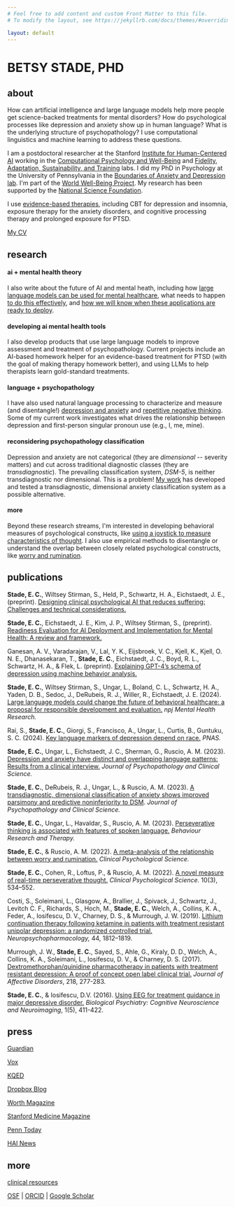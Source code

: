 ```yaml
---
# Feel free to add content and custom Front Matter to this file.
# To modify the layout, see https://jekyllrb.com/docs/themes/#overriding-theme-defaults

layout: default
---
```


# BETSY STADE, PHD

## about

How can artificial intelligence and large language models help more people get science-backed treatments for mental disorders? How do psychological processes like depression and anxiety show up in human language? What is the underlying structure of psychopathology? I use computational linguistics and machine learning to address these questions. 

I am a postdoctoral researcher at the Stanford [Institute for Human-Centered AI](https://hai.stanford.edu/) working in the [Computational Psychology and Well-Being](https://cpwb.stanford.edu/) and [Fidelity, Adaptation, Sustainability, and Training](https://med.stanford.edu/fastlab.html) labs. I did my PhD in Psychology at the University of Pennsylvania in the [Boundaries of Anxiety and Depression lab](https://web.sas.upenn.edu/ruscio-lab/). I'm part of the [World Well-Being Project](https://wwbp.org/about.html). My research has been supported by the [National Science Foundation](https://www.nsfgrfp.org/).

I use [evidence-based therapies](https://div12.org/treatments/), including CBT for depression and insomnia, exposure therapy for the anxiety disorders, and cognitive processing therapy and prolonged exposure for PTSD. 

<a href="assets/EStade_CV.pdf" target="_blank">My CV</a>



## research

#### ai + mental health theory
I also write about the future of AI and mental heath, including how [large language models can be used for mental healthcare](https://www.nature.com/articles/s44184-024-00056-z.pdf), what needs to happen [to do this effectively](https://osf.io/preprints/psyarxiv/tjv8p), and [how we will know when these applications are ready to deploy](https://osf.io/preprints/psyarxiv/8zqhw).


#### developing ai mental health tools
I also develop products that use large language models to improve assessment and treatment of psychopathology. Current projects include an AI-based homework helper for an evidence-based treatment for PTSD (with the goal of making therapy homework better), and using LLMs to help therapists learn gold-standard treatments. 


#### language + psychopathology
I have also used natural language processing to characterize and measure (and disentangle!) [depression and anxiety](https://doi.org/10.1037/abn0000850) and [repetitive negative thinking](https://doi.org/10.1016/j.brat.2023.104307). Some of my current work investigates what drives the relationship between depression and first-person singular pronoun use (e.g., I, me, mine).

#### reconsidering psychopathology classification 
Depression and anxiety are not categorical (they are *dimensional* -- severity matters) and cut across traditional diagnostic classes (they are *transdiagnostic*). The prevailing classification system, *DSM-5*, is neither transdiagnostic nor dimensional. This is a problem! [My work](https://psyarxiv.com/vkbnh) has developed and tested a transdiagnostic, dimensional anxiety classification system as a possible alternative. 

#### more
Beyond these research streams, I'm interested in developing behavioral measures of psychological constructs, like [using a joystick to measure characteristics of thought](https://doi.org/10.1177/21677026211038017). I also use empirical methods to disentangle or understand the overlap between closely related psychological constructs, like [worry and rumination](https://doi.org/10.1177/21677026221131309). 


## publications

**Stade, E. C.**, Wiltsey Stirman, S., Held, P., Schwartz, H. A., Eichstaedt, J. E., (preprint). [Designing clinical psychological AI that reduces suffering: Challenges and technical considerations.](https://osf.io/preprints/psyarxiv/tjv8p)


**Stade, E. C.**, Eichstaedt, J. E., Kim, J. P., Wiltsey Stirman, S., (preprint). [Readiness Evaluation for AI Deployment and Implementation for Mental Health: A review and framework.](https://osf.io/preprints/psyarxiv/8zqhw)

Ganesan, A. V., Varadarajan, V., Lal, Y. K., Eijsbroek, V. C., Kjell, K., Kjell, O. N. E., Dhanasekaran, T., **Stade, E. C.**, Eichstaedt, J. C., Boyd, R. L., Schwartz, H. A., & Flek, L. (preprint). [Explaining GPT-4’s schema of depression using machine behavior analysis.](https://doi.org/10.48550/arXiv.2411.13800)

**Stade, E. C.**, Wiltsey Stirman, S., Ungar, L., Boland, C. L., Schwartz, H. A., Yaden, D. B., Sedoc, J., DeRubeis, R. J., Willer, R., Eichstaedt, J. E. (2024). [Large language models could change the future of behavioral healthcare: a proposal for responsible development and evaluation.](https://www.nature.com/articles/s44184-024-00056-z.pdf) *npj Mental Health Research.*

Rai, S., **Stade, E. C.**, Giorgi, S., Francisco, A., Ungar, L., Curtis, B., Guntuku, S. C. (2024). [Key language markers of depression depend on race.](https://www.pnas.org/doi/10.1073/pnas.2319837121) *PNAS.*

**Stade, E. C.**, Ungar, L., Eichstaedt, J. C., Sherman, G., Ruscio, A. M. (2023). [Depression and anxiety have distinct and overlapping language patterns: Results from a clinical interview.](https://doi.org/10.1037/abn0000850) *Journal of Psychopathology and Clinical Science.* 

**Stade, E. C.**, DeRubeis, R. J., Ungar, L., & Ruscio, A. M. (2023). [A transdiagnostic, dimensional classification of anxiety shows improved parsimony and predictive noninferiority to DSM](https://doi.org/10.1037/abn0000863). *Journal of Psychopathology and Clinical Science.*

**Stade, E. C.**, Ungar, L., Havaldar, S., Ruscio, A. M. (2023). [Perseverative thinking is associated with features of spoken language.](https://doi.org/10.1016/j.brat.2023.104307) *Behaviour Research and Therapy.* 

**Stade, E. C.**, & Ruscio, A. M. (2022). [A meta-analysis of the relationship between worry and rumination.](https://doi.org/10.1177/21677026221131309) *Clinical Psychological Science.*

**Stade, E. C.**, Cohen, R., Loftus, P., & Ruscio, A. M. (2022). [A novel measure of real-time perseverative thought.](https://doi.org/10.1177/21677026211038017) *Clinical Psychological Science.* 10(3), 534–552.

Costi, S., Soleimani, L., Glasgow, A., Brallier, J., Spivack, J., Schwartz, J., Levitch C. F., Richards, S., Hoch, M., **Stade, E. C.**, Welch, A., Collins, K. A., Feder, A., Iosifescu, D. V., Charney, D. S., & Murrough, J. W. (2019). [Lithium continuation therapy following ketamine in patients with treatment resistant unipolar depression: a randomized controlled trial.](https://doi.org/10.1038/s41386-019-0365-0)
*Neuropsychopharmacology,* 44, 1812–1819.

Murrough, J. W., **Stade, E. C.**, Sayed, S., Ahle, G., Kiraly, D. D., Welch, A., Collins, K. A., Soleimani, L., Iosifescu, D. V., & Charney, D. S. (2017). [Dextromethorphan/quinidine pharmacotherapy in patients with treatment resistant depression: A proof of concept open label clinical trial.](https://doi.org/10.1016/j.jad.2017.04.072) *Journal of Affective Disorders*, 218, 277-283.

**Stade, E. C.**, & Iosifescu, D.V. (2016). [Using EEG for treatment guidance in major depressive disorder.](https://doi.org/10.1016/j.bpsc.2016.06.002) *Biological Psychiatry: Cognitive Neuroscience and Neuroimaging*, 1(5), 411-422.


## press

[Guardian](https://www.theguardian.com/lifeandstyle/2024/mar/02/can-ai-chatbot-therapists-do-better-than-the-real-thing)

[Vox](https://www.vox.com/technology/2023/12/14/24000435/chatbot-therapy-risks-and-potential)

[KQED](https://www.kqed.org/forum/2010101894075/how-ai-could-transform-mental-health-care)

[Dropbox Blog](https://blog.dropbox.com/topics/work-culture/ai-therapy-)

[Worth Magazine](https://worth.com/how-ai-can-tackle-5-global-challenges/)

[Stanford Medicine Magazine](https://stanmed.stanford.edu/ai-mental-crisis-prediction-intervention/)

[Penn Today](https://penntoday.upenn.edu/news/who-what-why-betsy-stade-assessing-anxiety-and-depression)

[HAI News](https://hai.stanford.edu/news/blueprint-using-ai-psychotherapy)


## more

[clinical resources](resources)


[OSF](https://osf.io/h3d4g/) | 
[ORCID](https://orcid.org/0000-0001-6409-848X) |
[Google Scholar](https://scholar.google.com/citations?user=QOfZXaIAAAAJ&hl=en&authuser=2)


<!---
[here's a link to open a file](assets/biscuit.png)

Pubs to add: 


- TherapyTrainer paper
- AI methods paper (sent to Andy)
- LLM survey paper
- language of depression

- new paper from Sunny
- Psychedelics paper 
- Stephenson, A. R., **Stade, E. C.**, & Ruscio, A. M. (preprint). Measuring behavioral responses to a social stressor: Does the Social Performance Rating Scale have utility beyond social anxiety disorder?
- Veerle, Kjell, -- Mental Health Assessment Methods and Attitudes in Clinical Practices


and outlining the characteristics AI mental health tools need and discussing technical challenges

-->



